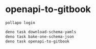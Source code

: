 # openapi-to-gitbook

```sh
pollapo login

deno task download-schema-yamls
deno task bake-one-schema-json
deno task openapi-to-gitbook
```
